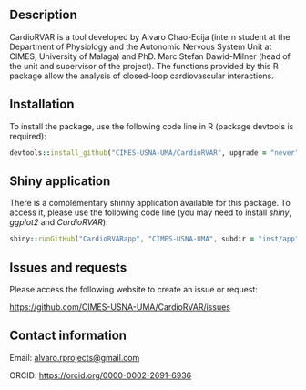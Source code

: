 ## Description

CardioRVAR is a tool developed by Alvaro Chao-Ecija (intern student at the 
Department of Physiology and the Autonomic Nervous System Unit at CIMES, University of
Malaga) and PhD. Marc Stefan Dawid-Milner (head of the unit and supervisor of the project). 
The functions provided by this R package allow the analysis of closed-loop 
cardiovascular interactions.

## Installation

To install the package, use the following code line in R (package devtools is required):

```ruby
devtools::install_github("CIMES-USNA-UMA/CardioRVAR", upgrade = "never")
```

## Shiny application

There is a complementary shinny application available for this package. To access it, please use the following code line (you
may need to install *shiny*, *ggplot2* and *CardioRVAR*):

```ruby
shiny::runGitHub("CardioRVARapp", "CIMES-USNA-UMA", subdir = "inst/app", launch.browser = TRUE)
```
## Issues and requests

Please access the following website to create an issue or request:

https://github.com/CIMES-USNA-UMA/CardioRVAR/issues

## Contact information

Email: alvaro.rprojects@gmail.com

ORCID: https://orcid.org/0000-0002-2691-6936




